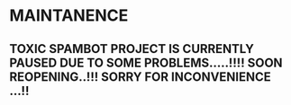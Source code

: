 # MAINTANENCE

TOXIC SPAMBOT PROJECT IS CURRENTLY PAUSED DUE TO SOME PROBLEMS.....!!!!
SOON REOPENING..!!!
SORRY FOR INCONVENIENCE
...!!
---------
